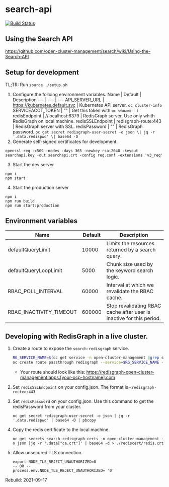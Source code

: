 # search-api
[![Build Status](https://travis-ci.com/open-cluster-management/search-api.svg?token=ft4iXTJ1omTSQEbPMykc&branch=master)](https://travis-ci.com/open-cluster-management/search-api)
 

## Using the Search API
https://github.com/open-cluster-management/search/wiki/Using-the-Search-API


## Setup for development

TL;TR: Run `source ./setup.sh`

1. Configure the folloing environment variables.
    Name              | Default                        | Description
    ---               | ---                            | ---
    API_SERVER_URL    | https://kubernetes.default.svc | Kubernetes API server. `oc cluster-info`
    SERVICEACCT_TOKEN | ""                             | Get this token with `oc whoami -t`
    redisEndpoint     | //localhost:6379               | RedisGraph server. Use only whith RedisGraph on local machine.
    redisSSLEndpoint  | redisgraph-route:443           | RedisGraph server with SSL. 
    redisPassword     | ""                             | RedisGraph password. `oc get secret redisgraph-user-secret -o json \| jq -r '.data.redispwd' \| base64 -D`
2. Generate self-signed certificates for development.
  ```
  openssl req -x509 -nodes -days 365 -newkey rsa:2048 -keyout searchapi.key -out searchapi.crt -config req.conf -extensions 'v3_req'
  ```
3. Start the dev server
```
npm i
npm start
```
4. Start the production server
```
npm i
npm run build
npm run start:production
```

## Environment variables

Name                    | Default | Description
---                     | ---     | ---
defaultQueryLimit       | 10000   | Limits the resources returned by a search query.
defaultQueryLoopLimit   | 5000    | Chunk size used by the keyword search logic.
RBAC_POLL_INTERVAL      | 60000   | Interval at which we revalidate the RBAC cache.
RBAC_INACTIVITY_TIMEOUT | 600000  | Stop revalidating RBAC cache after user is inactive for this period.

## Developing with RedisGraph in a live cluster.

1. Create a route to expose the `search-redisgraph` service.

    ```bash
    RG_SERVICE_NAME=$(oc get service -n open-cluster-management |grep search-redisgraph | awk '{print $1;}')
    oc create route passthrough redisgraph --service=$RG_SERVICE_NAME --insecure-policy='Redirect' --port='redisgraph' -n open-cluster-management
    ```
    - Your route should look like this: https://redisgraph-open-cluster-management.apps.[your-ocp-hostname].com

2. Set `redisSSLEndpoint` on your config.json. The format is `<redisgraph-route>:443`
3. Set `redisPassword` on your config.json. Use this command to get the redisPassword from your cluster.

    ```
    oc get secret redisgraph-user-secret -o json | jq -r '.data.redispwd' | base64 -D | pbcopy
    ```
4. Copy the redis certificate to the local machine.
    ```
    oc get secrets search-redisgraph-certs -n open-cluster-management -o json |jq -r '.data["ca.crt"]' | base64 -d > ./rediscert/redis.crt
    ```
5. Allow unsecured TLS connection.
    ```
    export NODE_TLS_REJECT_UNAUTHORIZED=0
    -- OR --
    process.env.NODE_TLS_REJECT_UNAUTHORIZED= '0'
    ```


Rebuild: 2021-09-17
